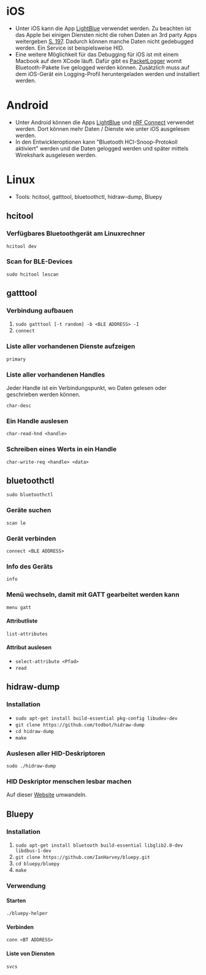 # iOS
- Unter iOS kann die App [LightBlue](https://punchthrough.com/lightblue/) verwendet werden. Zu beachten ist das Apple bei einigen Diensten nicht die rohen Daten an 3rd party Apps weitergeben [S. 197](https://developer.apple.com/accessories/Accessory-Design-Guidelines.pdf). Dadurch können manche Daten nicht gedebugged werden. Ein Service ist beispielsweise HID.
- Eine weitere Möglichkeit für das Debugging für iOS ist mit einem Macbook auf dem XCode läuft. Dafür gibt es [PacketLogger](https://developer.apple.com/bluetooth/) womit Bluetooth-Pakete live gelogged werden können. Zusätzlich muss auf dem iOS-Gerät ein Logging-Profil heruntergeladen werden und installiert werden.

# Android
- Unter Android können die Apps [LightBlue](https://punchthrough.com/lightblue/) und [nRF Connect](https://play.google.com/store/apps/details?id=no.nordicsemi.android.mcp&hl=en&gl=US) verwendet werden. Dort können mehr Daten / Dienste wie unter iOS ausgelesen werden.
- In den Entwickleroptionen kann "Bluetooth HCI-Snoop-Protokoll aktiviert" werden und die Daten gelogged werden und später mittels Wirekshark ausgelesen werden.

# Linux
- Tools: hcitool, gatttool, bluetoothctl, hidraw-dump, Bluepy

## hcitool

### Verfügbares Bluetoothgerät am Linuxrechner
`hcitool dev`

### Scan for BLE-Devices
`sudo hcitool lescan`

## gatttool

### Verbindung aufbauen
1. `sudo gatttool [-t random] -b <BLE ADDRESS> -I`
2. `connect`

### Liste aller vorhandenen Dienste aufzeigen
`primary`

### Liste aller vorhandenen Handles
Jeder Handle ist ein Verbindungspunkt, wo Daten gelesen oder geschrieben werden können.

`char-desc`

### Ein Handle auslesen
`char-read-hnd <handle>`

### Schreiben eines Werts in ein Handle
`char-write-req <handle> <data>`

## bluetoothctl
`sudo bluetoothctl`

### Geräte suchen
`scan le`

### Gerät verbinden
`connect <BLE ADDRESS>`

### Info des Geräts
`info`

### Menü wechseln, damit mit GATT gearbeitet werden kann
`menu gatt`

#### Attributliste
`list-attributes`

#### Attribut auslesen
- `select-attribute <Pfad>`
- `read`

## hidraw-dump

### Installation
- `sudo apt-get install build-essential pkg-config libudev-dev`
- `git clone https://github.com/todbot/hidraw-dump`
- `cd hidraw-dump`
- `make`

### Auslesen aller HID-Deskriptoren
`sudo ./hidraw-dump`

### HID Deskriptor menschen lesbar machen
Auf dieser [Website](https://eleccelerator.com/usbdescreqparser/) umwandeln.

## Bluepy

### Installation
1. `sudo apt-get install bluetooth build-essential libglib2.0-dev libdbus-1-dev`
2. `git clone https://github.com/IanHarvey/bluepy.git`
3. `cd bluepy/bluepy`
4. `make`

### Verwendung

#### Starten
`./bluepy-helper`

#### Verbinden
`conn <BT ADDRESS>`

#### Liste von Diensten
`svcs`